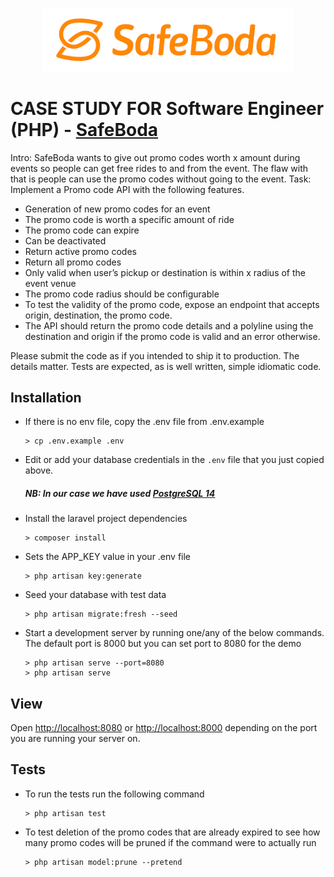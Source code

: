 <p align="center"><a href="https://safeboda.com/ke/" target="_blank"><img src="https://github.com/jeremy02/promocodes-api/blob/master/public/images/safeboda_logo.png?raw=true" width="400"></a></p>

# CASE STUDY FOR Software Engineer (PHP) - [SafeBoda](https://safeboda.com)
Intro: SafeBoda wants to give out promo codes worth x amount during events so people can get
free rides to and from the event. The flaw with that is people can use the promo codes without
going to the event.
Task: Implement a Promo code API with the following features.
- Generation of new promo codes for an event
- The promo code is worth a specific amount of ride
- The promo code can expire
- Can be deactivated
- Return active promo codes
- Return all promo codes
- Only valid when user’s pickup or destination is within x radius of the event venue
- The promo code radius should be configurable
- To test the validity of the promo code, expose an endpoint that accepts origin,
  destination, the promo code.
- The API should return the promo code details and a polyline using the destination and
  origin if the promo code is valid and an error otherwise.

Please submit the code as if you intended to ship it to production. The details matter. Tests are expected, as is well written, simple idiomatic code.

## Installation

- If there is no env file, copy the .env file from .env.example
    ```
    > cp .env.example .env
    ```

- Edit or add your database credentials in the `.env` file that you just copied above.
    ##### NB: In our case we have used [PostgreSQL 14](https://www.postgresql.org/)
- Install the laravel project dependencies
    ```
    > composer install
    ```
-  Sets the APP_KEY value in your .env file
    ```
    > php artisan key:generate
    ```
-  Seed your database with test data
    ```
    > php artisan migrate:fresh --seed
    ```
-  Start a development server by running one/any of the below commands. The default port is 8000 but you can set port to 8080 for the demo
    ```
    > php artisan serve --port=8080
    > php artisan serve
    ```
   
## View

Open [http://localhost:8080](http://localhost:8080) or [http://localhost:8000](http://localhost:8000) depending on the port you are running
your server on.

## Tests

- To run the tests run the following command
    ```
    > php artisan test
    ```
 
- To test deletion of the promo codes that are already expired to see how many promo codes will be pruned if the command were to actually run
    ```
    > php artisan model:prune --pretend
    ```
